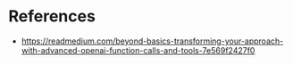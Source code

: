 # References
- https://readmedium.com/beyond-basics-transforming-your-approach-with-advanced-openai-function-calls-and-tools-7e569f2427f0